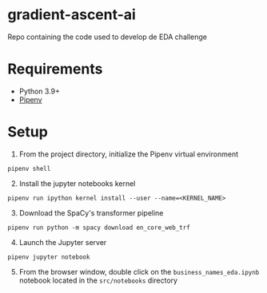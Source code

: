 # gradient-ascent-ai
Repo containing the code used to develop de EDA challenge

# Requirements

- Python 3.9+
- [Pipenv](https://pypi.org/project/pipenv/)

# Setup

1. From the project directory, initialize the Pipenv virtual environment
```
pipenv shell
```

2. Install the jupyter notebooks kernel
```
pipenv run ipython kernel install --user --name=<KERNEL_NAME>
```
3. Download the SpaCy's transformer pipeline

```
pipenv run python -m spacy download en_core_web_trf
```
4. Launch the Jupyter server
```
pipenv jupyter notebook
```
5. From the browser window, double click on the `business_names_eda.ipynb` notebook located in the `src/notebooks` directory 